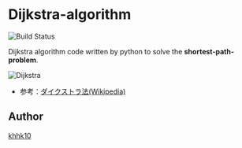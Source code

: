 # Dijkstra-algorithm

![Build Status](https://img.shields.io/badge/language-python-ff69b4.svg)

Dijkstra algorithm code written by python to solve the **shortest-path-problem**.

![Dijkstra](https://upload.wikimedia.org/wikipedia/commons/5/57/Dijkstra_Animation.gif)

- 参考：[ダイクストラ法(Wikipedia)](https://ja.wikipedia.org/wiki/%E3%83%80%E3%82%A4%E3%82%AF%E3%82%B9%E3%83%88%E3%83%A9%E6%B3%95)

## Author
[khhk10](https://github.com/khhk10)
